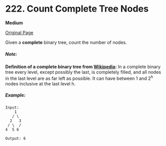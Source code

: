 # 222. Count Complete Tree Nodes

**Medium**

[Original Page](https://leetcode.com/problems/count-complete-tree-nodes/)

Given a __complete__ binary tree, count the number of nodes.

##### Note:
__Definition of a complete binary tree from [Wikipedia](http://en.wikipedia.org/wiki/Binary_tree#Types_of_binary_trees):__
In a complete binary tree every level, except possibly the last, is completely filled, and all nodes in the last level are as far left as possible. It can have between 1 and 2<sup>h</sup> nodes inclusive at the last level h.

##### Example:
```
Input: 
    1
   / \
  2   3
 / \  /
4  5 6

Output: 6
```

